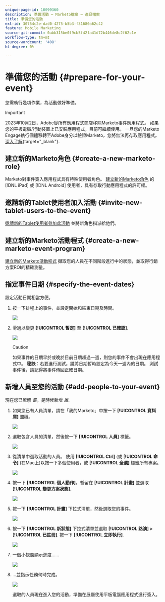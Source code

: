 ```yaml
---
unique-page-id: 10099360
description: 準備活動 — Marketo檔案 — 產品檔案
title: 準備您的活動
exl-id: 30754c2e-dad0-4275-b5b3-f31680a62c42
feature: Mobile Marketing
source-git-commit: 0abb315be0f9cb5f42fa41d72b446de8c2f62c1e
workflow-type: tm+mt
source-wordcount: '408'
ht-degree: 0%

---
```


# 準備您的活動 {#prepare-for-your-event}

您需執行幾項作業，為活動做好準備。

>[!IMPORTANT]
>
>2023年10月2日，Adobe從所有應用程式商店移除Marketo事件應用程式。 如果您的平板電腦/行動裝置上已安裝應用程式，目前可繼續使用。 一旦您的Marketo Engage執行個體移轉至Adobe身分以驗證Marketo，您將無法再存取應用程式。 [深入了解](https://nation.marketo.com/t5/product-discussions/marketo-events-app-and-marketo-moments-app-end-of-life/m-p/340712/highlight/true#M193869){target="_blank"}.

## 建立新的Marketo角色 {#create-a-new-marketo-role}

Marketo對事件簽入應用程式具有特殊使用者角色。 [建立新的Marketo角色](/help/marketo/product-docs/core-marketo-concepts/mobile-apps/event-check-in/grant-users-access-to-the-check-in-app.md) 的 [!DNL iPad] 或 [!DNL Android] 使用者，具有存取行動應用程式的許可權。

## 邀請新的Tablet使用者加入活動 {#invite-new-tablet-users-to-the-event}

[邀請新的Tablet使用者參加此活動](/help/marketo/product-docs/core-marketo-concepts/mobile-apps/event-check-in/grant-users-access-to-the-check-in-app.md) 並將新角色指派給他們。

## 建立新的Marketo活動程式 {#create-a-new-marketo-event-program}

[建立新的Marketo活動程式](/help/marketo/product-docs/demand-generation/events/understanding-events/create-a-new-event-program.md) 擷取您的人員在不同階段進行中的狀態，並取得行銷方案ROI的精確測量。

## 指定事件日期 {#specify-the-event-dates}

設定活動日期相當方便。

1. 按一下排程上的事件，並設定開始和結束日期及時間。

   ![](assets/image2016-4-6-15-3a27-3a35.png)

1. 滑過以變更 **[!UICONTROL 暫定]** 至 **[!UICONTROL 已確認]**.

   ![](assets/image2016-4-6-15-3a30-3a57.png)

   >[!CAUTION]
   >
   >如果事件的日期早於或晚於目前日期超過一週，則您的事件不會出現在應用程式中。 **秘訣**：若要進行測試，請將日期暫時設定為今天一週內的日期。 測試事件後，請記得將事件傳回正確日期。

## 新增人員至您的活動 {#add-people-to-your-event}

現在您已瞭解 _當_，是時候新增 *誰*.

1. 如果您已有人員清單，請在「我的Marketo」中按一下 **[!UICONTROL 資料庫]** 圖磚。

   ![](assets/db.png)

1. 選取包含人員的清單，然後按一下 **[!UICONTROL 人員]** 標籤。

   ![](assets/four.png)

1. 從清單中選取活動的人員。 使用 **[!UICONTROL Ctrl]** (或 **[!UICONTROL 命令]** (在Mac上)以按一下多個使用者，或 **[!UICONTROL 全選]** 標籤所有專案。

   ![](assets/five.png)

1. 按一下 **[!UICONTROL 個人動作]**，暫留在 **[!UICONTROL 計畫]** 並選取 **[!UICONTROL 變更方案狀態]**.

   ![](assets/six.png)

1. 按一下 **[!UICONTROL 計畫]** 下拉式清單，然後選取您的事件。

   ![](assets/seven.png)

1. 按一下 **[!UICONTROL 新狀態]** 下拉式清單並選取 **[!UICONTROL 路演] > [!UICONTROL 已註冊]**. 按一下 **[!UICONTROL 立即執行]**.

   ![](assets/eight.png)

1. 一個小視窗顯示進度……

   ![](assets/image2016-4-7-16-3a49-3a7.png)

1. ...並指示任務何時完成。

   ![](assets/ten.png)

   選取的人員現在進入您的活動，準備在展廳使用平板電腦應用程式進行簽入。
